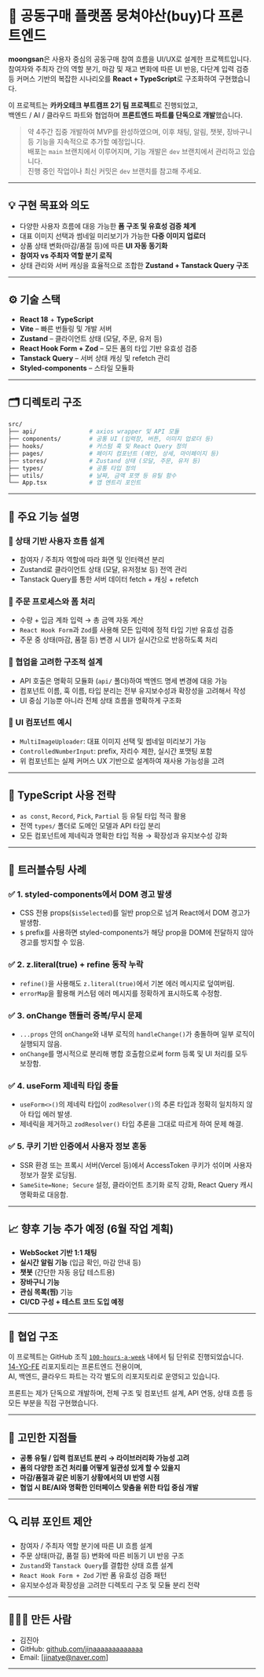 # 🛒 공동구매 플랫폼 뭉쳐야산(buy)다 프론트엔드

**moongsan**은 사용자 중심의 공동구매 참여 흐름을 UI/UX로 설계한 프로젝트입니다.  
참여자와 주최자 간의 역할 분기, 마감 및 재고 변화에 따른 UI 반응, 다단계 입력 검증 등 커머스 기반의 복잡한 시나리오를 **React + TypeScript**로 구조화하여 구현했습니다.

이 프로젝트는 **카카오테크 부트캠프 2기 팀 프로젝트**로 진행되었고,  
백엔드 / AI / 클라우드 파트와 협업하며 **프론트엔드 파트를 단독으로 개발**했습니다.

> 약 4주간 집중 개발하여 MVP를 완성하였으며, 이후 채팅, 알림, 챗봇, 장바구니 등 기능을 지속적으로 추가할 예정입니다.  
> 배포는 `main` 브랜치에서 이루어지며, 기능 개발은 `dev` 브랜치에서 관리하고 있습니다.  
> 진행 중인 작업이나 최신 커밋은 `dev` 브랜치를 참고해 주세요.

---

## 💡 구현 목표와 의도

- 다양한 사용자 흐름에 대응 가능한 **폼 구조 및 유효성 검증 체계**
- 대표 이미지 선택과 썸네일 미리보기가 가능한 **다중 이미지 업로더**
- 상품 상태 변화(마감/품절 등)에 따른 **UI 자동 동기화**
- **참여자 vs 주최자 역할 분기 로직**
- 상태 관리와 서버 캐싱을 효율적으로 조합한 **Zustand + Tanstack Query 구조**

---

## ⚙️ 기술 스택

- **React 18** + **TypeScript**
- **Vite** – 빠른 번들링 및 개발 서버
- **Zustand** – 클라이언트 상태 (모달, 주문, 유저 등)
- **React Hook Form + Zod** – 모든 폼의 타입 기반 유효성 검증
- **Tanstack Query** – 서버 상태 캐싱 및 refetch 관리
- **Styled-components** – 스타일 모듈화

---

## 🗂 디렉토리 구조

```bash
src/
├── api/               # axios wrapper 및 API 모듈
├── components/        # 공통 UI (입력창, 버튼, 이미지 업로더 등)
├── hooks/             # 커스텀 훅 및 React Query 정의
├── pages/             # 페이지 컴포넌트 (메인, 상세, 마이페이지 등)
├── stores/            # Zustand 상태 (모달, 주문, 유저 등)
├── types/             # 공통 타입 정의
├── utils/             # 날짜, 금액 포맷 등 유틸 함수
└── App.tsx            # 앱 엔트리 포인트
```

---

## 🧩 주요 기능 설명

### 📌 상태 기반 사용자 흐름 설계

- 참여자 / 주최자 역할에 따라 화면 및 인터랙션 분리
- Zustand로 클라이언트 상태 (모달, 유저정보 등) 전역 관리
- Tanstack Query를 통한 서버 데이터 fetch + 캐싱 + refetch

### 📌 주문 프로세스와 폼 처리

- 수량 + 입금 계좌 입력 → 총 금액 자동 계산
- `React Hook Form`과 `Zod`를 사용해 모든 입력에 정적 타입 기반 유효성 검증
- 주문 중 상태(마감, 품절 등) 변경 시 UI가 실시간으로 반응하도록 처리

### 📌 협업을 고려한 구조적 설계

- API 호출은 명확히 모듈화 (`api/` 폴더)하여 백엔드 명세 변경에 대응 가능
- 컴포넌트 이름, 훅 이름, 타입 분리는 전부 유지보수성과 확장성을 고려해서 작성
- UI 중심 기능뿐 아니라 전체 상태 흐름을 명확하게 구조화

### 🧩 UI 컴포넌트 예시

- `MultiImageUploader`: 대표 이미지 선택 및 썸네일 미리보기 가능
- `ControlledNumberInput`: prefix, 자리수 제한, 실시간 포맷팅 포함
- 위 컴포넌트는 실제 커머스 UX 기반으로 설계하여 재사용 가능성을 고려

---

## 🧠 TypeScript 사용 전략

- `as const`, `Record`, `Pick`, `Partial` 등 유틸 타입 적극 활용
- 전역 `types/` 폴더로 도메인 모델과 API 타입 분리
- 모든 컴포넌트에 제네릭과 명확한 타입 적용 → 확장성과 유지보수성 강화

---

## 🐞 트러블슈팅 사례

### ✅ 1. styled-components에서 DOM 경고 발생
- CSS 전용 props(`$isSelected`)를 일반 prop으로 넘겨 React에서 DOM 경고가 발생함.
- `$` prefix를 사용하면 styled-components가 해당 prop을 DOM에 전달하지 않아 경고를 방지할 수 있음.

### ✅ 2. z.literal(true) + refine 동작 누락
- `refine()`을 사용해도 `z.literal(true)`에서 기본 에러 메시지로 덮여버림.
- `errorMap`을 활용해 커스텀 에러 메시지를 정확하게 표시하도록 수정함.

### ✅ 3. onChange 핸들러 중복/무시 문제
- `...props` 안의 `onChange`와 내부 로직의 `handleChange()`가 충돌하며 일부 로직이 실행되지 않음.
- `onChange`를 명시적으로 분리해 병합 호출함으로써 form 등록 및 UI 처리를 모두 보장함.

### ✅ 4. useForm 제네릭 타입 충돌
- `useForm<>()`의 제네릭 타입이 `zodResolver()`의 추론 타입과 정확히 일치하지 않아 타입 에러 발생.
- 제네릭을 제거하고 `zodResolver()` 타입 추론을 그대로 따르게 하여 문제 해결.

### ✅ 5. 쿠키 기반 인증에서 사용자 정보 혼동
- SSR 환경 또는 프록시 서버(Vercel 등)에서 AccessToken 쿠키가 섞이며 사용자 정보가 잘못 로딩됨.
- `SameSite=None; Secure` 설정, 클라이언트 초기화 로직 강화, React Query 캐시 명확화로 대응함.

---

## 📈 향후 기능 추가 예정 (6월 작업 계획)

- **WebSocket 기반 1:1 채팅**
- **실시간 알림 기능** (입금 확인, 마감 안내 등)
- **챗봇** (간단한 자동 응답 테스트용)
- **장바구니 기능**
- **관심 목록(찜)** 기능
- **CI/CD 구성 + 테스트 코드 도입 예정**

---

## 🤝 협업 구조

이 프로젝트는 GitHub 조직 [`100-hours-a-week`](https://github.com/100-hours-a-week) 내에서 팀 단위로 진행되었습니다.  
[14-YG-FE](https://github.com/100-hours-a-week/14-YG-FE) 리포지토리는 프론트엔드 전용이며,  
AI, 백엔드, 클라우드 파트는 각각 별도의 리포지토리로 운영되고 있습니다.

프론트는 제가 단독으로 개발하며, 전체 구조 및 컴포넌트 설계, API 연동, 상태 흐름 등 모든 부분을 직접 구현했습니다.

---

## 🧪 고민한 지점들

- **공통 유틸 / 입력 컴포넌트 분리 → 라이브러리화 가능성 고려**
- **폼의 다양한 조건 처리를 어떻게 일관성 있게 할 수 있을지**
- **마감/품절과 같은 비동기 상황에서의 UI 반영 시점**
- **협업 시 BE/AI와 명확한 인터페이스 맞춤을 위한 타입 중심 개발**

---

## 🔍 리뷰 포인트 제안

- 참여자 / 주최자 역할 분기에 따른 UI 흐름 설계
- 주문 상태(마감, 품절 등) 변화에 따른 비동기 UI 반응 구조
- `Zustand`와 `Tanstack Query`를 결합한 상태 흐름 설계
- `React Hook Form + Zod` 기반 폼 유효성 검증 패턴
- 유지보수성과 확장성을 고려한 디렉토리 구조 및 모듈 분리 전략

---

## 👩🏻‍💻 만든 사람

- 김진아  
- GitHub: [github.com/jinaaaaaaaaaaaaa](https://github.com/jinaaaaaaaaaaaaa)  
- Email: [jinatye@naver.com]

---

